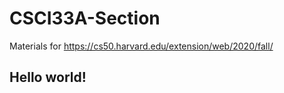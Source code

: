 # CSCI33A-Section
Materials for https://cs50.harvard.edu/extension/web/2020/fall/

## Hello world! 
